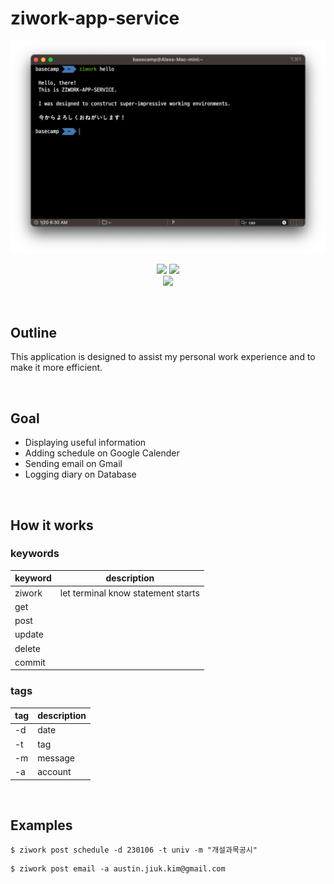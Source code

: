 # ziwork-app-service

<img src="./src/screenshot_v1.png">

<p align="center">
  <img src="https://img.shields.io/badge/FastAPI-009688?style=flat-square&logo=FastAPI&logoColor=white"/>
  <img src="https://img.shields.io/badge/Docker-2496ED?style=flat-square&logo=Docker&logoColor=white"/>
  <br/>
  <img src="https://img.shields.io/badge/Amazon%20AWS-232F3E?style=flat-square&logo=Amazon%20AWS&logoColor=white"/>
</p>
<br/>

## Outline
This application is designed to assist my personal work experience and to make it more efficient.

<br/>

## Goal
* Displaying useful information
* Adding schedule on Google Calender
* Sending email on Gmail
* Logging diary on Database

<br/>

## How it works

### keywords

|keyword|description|
|-|-|
|ziwork|let terminal know statement starts|
|get||
|post||
|update||
|delete||
|commit||

### tags
|tag|description|
|-|-|
|-d|date|
|-t|tag|
|-m|message|
|-a|account|

<br/>

## Examples

```
$ ziwork post schedule -d 230106 -t univ -m "개설과목공시"
```

```
$ ziwork post email -a austin.jiuk.kim@gmail.com
```
